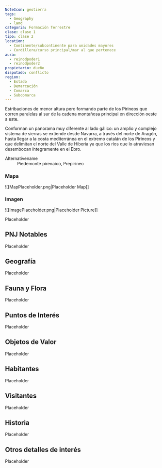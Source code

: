 ```yaml
---
NoteIcon: geotierra
tags:
  - Geography 
  - land 
categoria: Formación Terrestre
clase: clase 1
tipo: clase 2
location: 
  - Continente/subcontinente para unidades mayores
  - Cordillera/curso principal/mar al que pertenece 
aura:
  - reinodpoder1
  - reinodpoder2
propietario: dueño
disputado: conflicto
region:
  - Estado 
  - Demarcación
  - Comarca
  - Subcomarca
---
```





 <section class="wa-section main-content"><p>Estribaciones de menor altura pero formando parte de los Pirineos que corren paralelas al sur de la cadena montañosa principal en dirección oeste a este.
</p>
<p>
Conforman un panorama muy diferente al lado gálico: un amplio y complejo sistema de sierras se extiende desde Navarra, a través del norte de Aragón, hasta llegar a la costa mediterránea en el extremo catalán de los Pirineos y que delimitan el norte del <span class="article-link article-explorer-link entity-link wa-link" data-article-privacy="public" data-article-id="84ca6161-c564-4375-b8b7-396a6b833b99" data-template-type="location" data-article="84ca6161-c564-4375-b8b7-396a6b833b99">Valle de Hiberia</span> ya que los ríos que lo atraviesan desembocan íntegramente en el Ebro.</p></section>  <section data-section-id="alternativename" class="wa-section public"><dl><dt>Alternativename</dt><dd>Piedemonte pirenaico, Prepirineo</dd></dl></section>   

### Mapa
![[MapPlaceholder.png|Placeholder Map]]

### Imagen
![[ImagePlaceholder.png|Placeholder Picture]]

Placeholder

## PNJ Notables
Placeholder

## Geografía
Placeholder

## Fauna y Flora
Placeholder

## Puntos de Interés
Placeholder

## Objetos de Valor
Placeholder

## Habitantes
Placeholder

## Visitantes
Placeholder

## Historia
Placeholder

## Otros detalles de interés
Placeholder

